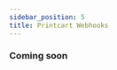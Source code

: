 ```yaml
---
sidebar_position: 5
title: Printcart Webhooks
---
```


### Coming soon

<!-- ## How to use

### Callback url

### Payload

## Best practices

https://shopify.dev/apps/webhooks -->